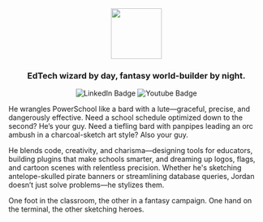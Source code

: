 <div id="header" align="center">
  <img src="https://jordanrhea.com/static/adbcda42ecabced8df18d5f9a71b6c4d/67b11/jordan-rhea-header.avif" width="100"/>
  <h3>EdTech wizard by day, fantasy world-builder by night.</h3>
</div>

<div id="badges" align="center">
  <a href="https://www.linkedin.com/in/rheajt/" style="text-decoration:none;">
    <img src="https://img.shields.io/badge/LinkedIn-blue?style=for-the-badge&logo=linkedin&logoColor=white" alt="LinkedIn Badge"/>
  </a>
  <a href="https://www.youtube.com/jordanrhea" style="text-decoration:none;">
    <img src="https://img.shields.io/badge/YouTube-red?style=for-the-badge&logo=youtube&logoColor=white" alt="Youtube Badge"/>
  </a>
</div>

He wrangles PowerSchool like a bard with a lute—graceful, precise, and dangerously effective. Need a school schedule optimized down to the second? He’s your guy. Need a tiefling bard with panpipes leading an orc ambush in a charcoal-sketch art style? Also your guy.

He blends code, creativity, and charisma—designing tools for educators, building plugins that make schools smarter, and dreaming up logos, flags, and cartoon scenes with relentless precision. Whether he's sketching antelope-skulled pirate banners or streamlining database queries, Jordan doesn’t just solve problems—he stylizes them.

One foot in the classroom, the other in a fantasy campaign. One hand on the terminal, the other sketching heroes.
